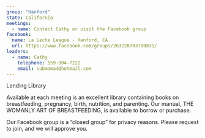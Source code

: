 ```yaml
---
group: "Hanford"
state: California
meetings:
  - name: Contact Cathy or visit the Facebook group
facebook:
  name: La Leche League - Hanford, CA
  url: https://www.facebook.com/groups/263228703790831/
leaders:
  - name: Cathy
    telephone: 559-904-7222
    email: submama4@hotmail.com
---
```

Lending Library

Available at each meeting is an excellent library containing books on breastfeeding, pregnancy, birth, nutrition, and parenting. Our manual, THE WOMANLY ART OF BREASTFEEDING, is available to borrow or purchase.

Our Facebook group is a “closed group” for privacy reasons.  Please request to join, and we will approve you.